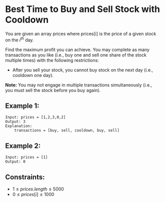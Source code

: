 # Best Time to Buy and Sell Stock with Cooldown

You are given an array prices where prices[i] is the price of a given stock  
on the $i^{th}$ day.

Find the maximum profit you can achieve. You may complete as many  
transactions as you like (i.e., buy one and sell one share of the stock  
multiple times) with the following restrictions:

* After you sell your stock, you cannot buy stock on the next day (i.e.,  
cooldown one day).

**Note:** You may not engage in multiple transactions simultaneously (i.e.,  
you must sell the stock before you buy again).

 

## Example 1:

    Input: prices = [1,2,3,0,2]
    Output: 3
    Explanation: 
        transactions = [buy, sell, cooldown, buy, sell]

## Example 2:

    Input: prices = [1]
    Output: 0

 

## Constraints:

* $1 \le prices.length \le 5000$
* $0 \le prices[i] \le 1000$

